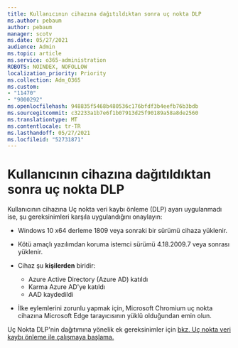 ```yaml
---
title: Kullanıcının cihazına dağıtıldıktan sonra uç nokta DLP
ms.author: pebaum
author: pebaum
manager: scotv
ms.date: 05/27/2021
audience: Admin
ms.topic: article
ms.service: o365-administration
ROBOTS: NOINDEX, NOFOLLOW
localization_priority: Priority
ms.collection: Adm_O365
ms.custom:
- "11470"
- "9000292"
ms.openlocfilehash: 948835f5468b480536c176bfdf3b4eefb76b3bdb
ms.sourcegitcommit: c32233a1b7e6f1b07913d25f90189a58a8de2560
ms.translationtype: MT
ms.contentlocale: tr-TR
ms.lasthandoff: 05/27/2021
ms.locfileid: "52731871"
---
```

# <a name="endpoint-dlp-not-deployed-to-users-device"></a>Kullanıcının cihazına dağıtıldıktan sonra uç nokta DLP

Kullanıcının cihazına Uç nokta veri kaybı önleme (DLP) ayarı uygulanmadı ise, şu gereksinimleri karşıla uygulandığını onaylayın:

- Windows 10 x64 derleme 1809 veya sonraki bir sürümü cihaza yüklenir.
- Kötü amaçlı yazılımdan koruma istemci sürümü 4.18.2009.7 veya sonrası yüklenir.
- Cihaz şu **kişilerden** biridir:
    
    - Azure Active Directory (Azure AD) katıldı
    - Karma Azure AD'ye katıldı
    - AAD kaydedildi

- İlke eylemlerini zorunlu yapmak için, Microsoft Chromium uç nokta cihazına Microsoft Edge tarayıcısının yüklü olduğundan emin olun.

Uç Nokta DLP'nin dağıtımına yönelik ek gereksinimler için [bkz. Uç nokta veri kaybı önleme ile çalışmaya başlama.](/microsoft-365/compliance/endpoint-dlp-getting-started#prepare-your-endpoints)